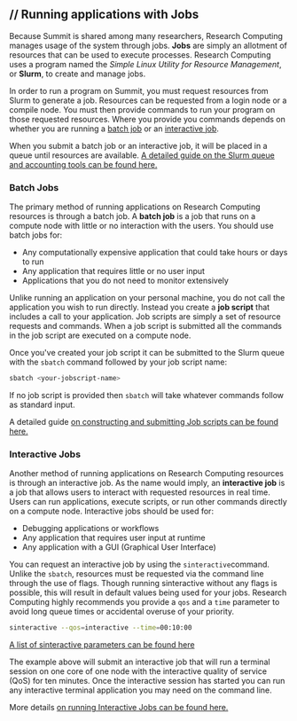 ## // Running applications with Jobs

Because Summit is shared among many researchers, Research Computing manages usage of the system through jobs. **Jobs** are simply an allotment of resources that can be used to execute processes. Research Computing uses a program named the *Simple Linux Utility for Resource Management*, or **Slurm**, to create and manage jobs.

In order to run a program on Summit, you must request resources from Slurm to generate a job. Resources can be requested from a login node or a compile node. You must then provide commands to run your program on those requested resources. Where you provide you commands depends on whether you are running a [batch job](batch-jobs.html) or an [interactive job](interactive-jobs.html).

When you submit a batch job or an interactive job, it will be placed in a queue until resources are available. [A detailed guide on the Slurm queue and accounting tools can be found here.](slurm-commands.html)

### Batch Jobs

The primary method of running applications on Research Computing resources is through a batch job. A **batch job** is a job that runs on a compute node with little or no interaction with the users. You should use batch jobs for:

- Any computationally expensive application that could take hours or days to run
- Any application that requires little or no user input
- Applications that you do not need to monitor extensively

Unlike running an application on your personal machine, you do not call the application you wish to run directly. Instead you create a **job script** that includes a call to your application. Job scripts are simply a set of resource requests and commands. When a job script is submitted all the commands in the job script are executed on a compute node. 

Once you've created your job script it can be submitted to the Slurm queue with the `sbatch` command followed by your job script name:

```bash
sbatch <your-jobscript-name>
```

If no job script is provided then `sbatch` will take whatever commands follow as standard input.

A detailed guide [on constructing and submitting Job scripts can be found here.](batch-jobs.html)

### Interactive Jobs

Another method of running applications on Research Computing resources is through an interactive job. As the name would imply, an **interactive job** is a job that allows users to interact with requested resources in real time. Users can run applications, execute scripts, or run other commands directly on a compute node. Interactive jobs should be used for:

- Debugging applications or workflows
- Any application that requires user input at runtime
- Any application with a GUI (Graphical User Interface)

You can request an interactive job by using the `sinteractive`command. Unlike the `sbatch`, resources must be requested via the command line through the use of flags. Though running sinteractive without any flags is possible, this will result in default values being used for your jobs. Research Computing highly recommends you provide a `qos` and a `time` parameter to avoid long queue times or accidental overuse of your priority. 

```bash
sinteractive --qos=interactive --time=00:10:00
```

[A list of sinteractive parameters can be found here](job-resources.html)

The example above will submit an interactive job that will run a terminal session on one core of one node with the interactive quality of service (QoS) for ten minutes. Once the interactive session has started you can run any interactive terminal application you may need on the command line. 

More details [on running Interactive Jobs can be found here.](interactive-jobs.html)
